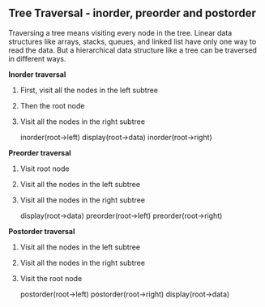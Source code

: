 ## Tree Traversal - inorder, preorder and postorder

Traversing a tree means visiting every node in the tree. Linear data structures like arrays, stacks, queues, and linked list have only one way to read the data. But a hierarchical data structure like a tree can be traversed in different ways.

__Inorder traversal__
1. First, visit all the nodes in the left subtree
2. Then the root node
3. Visit all the nodes in the right subtree

    inorder(root->left)
    display(root->data)
    inorder(root->right)

__Preorder traversal__
1. Visit root node
2. Visit all the nodes in the left subtree
3. Visit all the nodes in the right subtree

    display(root->data)
    preorder(root->left)
    preorder(root->right)

__Postorder traversal__
1. Visit all the nodes in the left subtree
2. Visit all the nodes in the right subtree
3. Visit the root node

    postorder(root->left)
    postorder(root->right)
    display(root->data)


